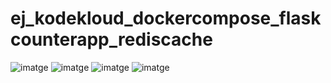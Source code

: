 # ej_kodekloud_dockercompose_flaskcounterapp_rediscache
![imatge](https://github.com/user-attachments/assets/008f422c-c1c1-403e-98ed-b990671e875b)
![imatge](https://github.com/user-attachments/assets/e4827396-ce4b-4d49-8d03-276753bc05f2)
![imatge](https://github.com/user-attachments/assets/3831283c-96a3-4118-b24c-2412ed0f5daa)
![imatge](https://github.com/user-attachments/assets/8a3bb73b-fcd0-464c-a02e-9feecdaa93b1)


